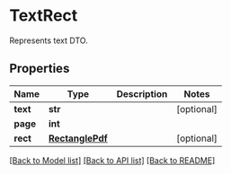 ﻿# TextRect
Represents text DTO.

## Properties
Name | Type | Description | Notes
------------ | ------------- | ------------- | -------------
**text** | **str** |  | [optional] 
**page** | **int** |  | 
**rect** | [**RectanglePdf**](RectanglePdf.md) |  | [optional] 

[[Back to Model list]](../README.md#documentation-for-models) [[Back to API list]](../README.md#documentation-for-api-endpoints) [[Back to README]](../README.md)


